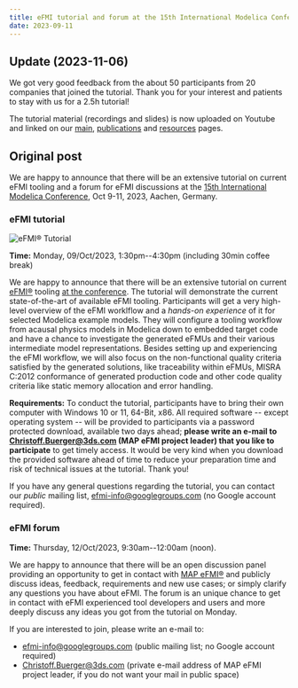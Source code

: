 ```yaml
---
title: eFMI tutorial and forum at the 15th International Modelica Conference
date: 2023-09-11
---
```


## Update (2023-11-06)

We got very good feedback from the about 50 participants from 20 companies that joined the tutorial. Thank you for your interest and patients to stay with us for a 2.5h tutorial!

The tutorial material (recordings and slides) is now uploaded on Youtube and linked on our [main](/), [publications](/publications/#2023) and [resources](/resources/#Recommended-documentation-and-introductory-material) pages.

## Original post

We are happy to announce that there will be an extensive tutorial on current eFMI tooling and a forum for eFMI discussions at the [15th International Modelica Conference](https://2023.international.conference.modelica.org/), Oct 9-11, 2023, Aachen, Germany.

### eFMI tutorial

![eFMI® Tutorial](/media/news/2023-09-11.png)

**Time:** Monday, 09/Oct/2023, 1:30pm--4:30pm (including 30min coffee break)

We are happy to announce that there will be an extensive tutorial on current [eFMI®](https://www.efmi-standard.org/) tooling [at the conference](https://www.conftool.com/modelica2023/index.php?page=browseSessions&form_session=2). The tutorial will demonstrate the current state-of-the-art of available eFMI tooling. Participants will get a very high-level overview of the eFMI worklflow and a _hands-on experience_ of it for selected Modelica example models. They will configure a tooling workflow from acausal physics models in Modelica down to embedded target code and have a chance to investigate the generated eFMUs and their various intermediate model representations. Besides setting up and experiencing the eFMI workflow, we will also focus on the non-functional quality criteria satisfied by the generated solutions, like traceability within eFMUs, MISRA C:2012 conformance of generated production code and other code quality criteria like static memory allocation and error handling.

**Requirements:** To conduct the tutorial, participants have to bring their own computer with Windows 10 or 11, 64-Bit, x86. All required software -- except operating system -- will be provided to participants via a password protected download, available two days ahead; **please write an e-mail to Christoff.Buerger@3ds.com (MAP eFMI project leader) that you like to participate** to get timely access. It would be very kind when you download the provided software ahead of time to reduce your preparation time and risk of technical issues at the tutorial. Thank you!

If you have any general questions regarding the tutorial, you can contact our _public_ mailing list, [efmi-info@googlegroups.com](https://groups.google.com/g/efmi-info) (no Google account required).

### eFMI forum

**Time:** Thursday, 12/Oct/2023, 9:30am--12:00am (noon).

We are happy to announce that there will be an open discussion panel providing an opportunity to get in contact with [MAP eFMI®](https://www.efmi-standard.org/) and publicly discuss ideas, feedback, requirements and new use cases; or simply clarify any questions you have about eFMI. The forum is an unique chance to get in contact with eFMI experienced tool developers and users and more deeply discuss any ideas you got from the tutorial on Monday.

If you are interested to join, please write an e-mail to:
 - [efmi-info@googlegroups.com](https://groups.google.com/g/efmi-info) (public mailing list; no Google account required)
 - Christoff.Buerger@3ds.com (private e-mail address of MAP eFMI project leader, if you do not want your mail in public space)
